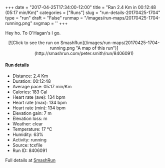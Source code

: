 +++
date = "2017-04-25T17:34:00-12:00"
title = "Ran 2.4 Km in 00:12:48 (05:17 min/Km)"
categories = ["Runs"]
slug = "run-details-20170425-1704"
type = "run"
draft = "False"
runmap = "/images/run-maps/20170425-1704-running.png"
svgmap = '<polyline points="47 100, 49 99, 51 95, 53 94, 54 91, 55 88, 55 86, 56 85, 56 84, 57 82, 58 78, 58 78, 57 77, 56 77, 54 77, 48 77, 46 78, 46 77, 46 77, 45 77, 46 74, 45 71, 45 69, 45 68, 45 66, 45 64, 45 63, 45 62, 44 62, 45 61, 44 60, 43 59, 42 57, 43 56, 42 54, 42 53, 45 49, 48 47, 49 45, 51 45, 51 44, 50 43, 50 43, 51 42, 50 42, 49 41, 48 41, 47 40, 46 39, 44 39, 43 39, 42 38, 41 37, 42 36, 45 35, 47 34, 47 32, 47 29, 48 27, 48 25, 49 24, 50 22, 51 20, 51 18, 53 16, 55 11, 57 6, 57 6, 57 6, 58 5, 58 4, 59 2, 59 1, 58 1, 58 0, 58 0">'
+++

Hey ho. To O'Hagan's I go. 

<!--more-->

<center>
[![Click to see the run on SmashRun](/images/run-maps/20170425-1704-running.png "A map of this run")](http://smashrun.com/peter.smith/run/8406091)
</center>

#### Run details

* Distance: 2.4 Km
* Duration: 00:12:48
* Average pace: 05:17 min/Km
* Calories: 183 Cal
* Heart rate (ave): 134 bpm
* Heart rate (max): 134 bpm
* Heart rate (min): 134 bpm
* Elevation gain: 7 m
* Elevation loss:  m
* Weather: clear
* Temperature: 17 &deg;C
* Humidity: 63%
* Activity: running
* Source: tcxfile
* Run ID: 8406091

Full details at [SmashRun](http://smashrun.com/peter.smith/run/8406091)